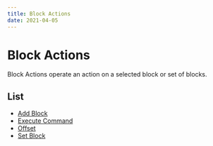 ```yaml
---
title: Block Actions
date: 2021-04-05
---
```

# Block Actions

Block Actions operate an action on a selected block or set of blocks.

## List

* [Add Block](add_block)
* [Execute Command](execute_command)
* [Offset](offset)
* [Set Block](set_block)
